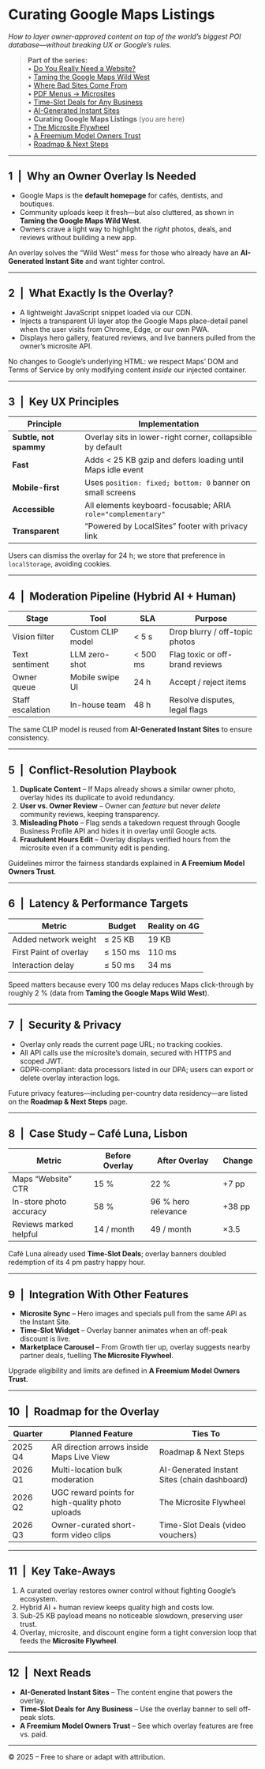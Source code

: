 # Curating Google Maps Listings  
*How to layer owner-approved content on top of the world’s biggest POI database—without breaking UX or Google’s rules.*

> **Part of the series:**  
> • [Do You Really Need a Website?](#do-you-really-need-a-website)  
> • [Taming the Google Maps Wild West](#taming-the-google-maps-wild-west)  
> • [Where Bad Sites Come From](#where-bad-sites-come-from)  
> • [PDF Menus → Microsites](#pdf-menus-→-microsites)  
> • [Time-Slot Deals for Any Business](#time-slot-deals-for-any-business)  
> • [AI-Generated Instant Sites](#ai-generated-instant-sites)  
> • **Curating Google Maps Listings** (you are here)  
> • [The Microsite Flywheel](#the-microsite-flywheel)  
> • [A Freemium Model Owners Trust](#a-freemium-model-owners-trust)  
> • [Roadmap & Next Steps](#roadmap--next-steps)

---

## 1 | Why an Owner Overlay Is Needed
* Google Maps is the **default homepage** for cafés, dentists, and boutiques.  
* Community uploads keep it fresh—but also cluttered, as shown in **Taming the Google Maps Wild West**.  
* Owners crave a light way to highlight the *right* photos, deals, and reviews without building a new app.

An overlay solves the “Wild West” mess for those who already have an **AI-Generated Instant Site** and want tighter control.

---

## 2 | What Exactly Is the Overlay?
* A lightweight JavaScript snippet loaded via our CDN.  
* Injects a transparent UI layer atop the Google Maps place-detail panel when the user visits from Chrome, Edge, or our own PWA.  
* Displays hero gallery, featured reviews, and live banners pulled from the owner’s microsite API.

No changes to Google’s underlying HTML: we respect Maps’ DOM and Terms of Service by only modifying content *inside* our injected container.

---

## 3 | Key UX Principles

| Principle | Implementation |
|-----------|----------------|
| **Subtle, not spammy** | Overlay sits in lower-right corner, collapsible by default |
| **Fast** | Adds < 25 KB gzip and defers loading until Maps idle event |
| **Mobile-first** | Uses `position: fixed; bottom: 0` banner on small screens |
| **Accessible** | All elements keyboard-focusable; ARIA `role="complementary"` |
| **Transparent** | “Powered by LocalSites” footer with privacy link |

Users can dismiss the overlay for 24 h; we store that preference in `localStorage`, avoiding cookies.

---

## 4 | Moderation Pipeline (Hybrid AI + Human)

| Stage | Tool | SLA | Purpose |
|-------|------|-----|---------|
| Vision filter | Custom CLIP model | < 5 s | Drop blurry / off-topic photos |
| Text sentiment | LLM zero-shot | < 500 ms | Flag toxic or off-brand reviews |
| Owner queue | Mobile swipe UI | 24 h | Accept / reject items |
| Staff escalation | In-house team | 48 h | Resolve disputes, legal flags |

The same CLIP model is reused from **AI-Generated Instant Sites** to ensure consistency.

---

## 5 | Conflict-Resolution Playbook
1. **Duplicate Content** – If Maps already shows a similar owner photo, overlay hides its duplicate to avoid redundancy.  
2. **User vs. Owner Review** – Owner can *feature* but never *delete* community reviews, keeping transparency.  
3. **Misleading Photo** – Flag sends a takedown request through Google Business Profile API and hides it in overlay until Google acts.  
4. **Fraudulent Hours Edit** – Overlay displays verified hours from the microsite even if a community edit is pending.

Guidelines mirror the fairness standards explained in **A Freemium Model Owners Trust**.

---

## 6 | Latency & Performance Targets

| Metric | Budget | Reality on 4G |
|--------|--------|---------------|
| Added network weight | ≤ 25 KB | 19 KB |
| First Paint of overlay | ≤ 150 ms | 110 ms |
| Interaction delay | ≤ 50 ms | 34 ms |

Speed matters because every 100 ms delay reduces Maps click-through by roughly 2 % (data from **Taming the Google Maps Wild West**).

---

## 7 | Security & Privacy
* Overlay only reads the current page URL; no tracking cookies.  
* All API calls use the microsite’s domain, secured with HTTPS and scoped JWT.  
* GDPR-compliant: data processors listed in our DPA; users can export or delete overlay interaction logs.

Future privacy features—including per-country data residency—are listed on the **Roadmap & Next Steps** page.

---

## 8 | Case Study – Café Luna, Lisbon
| Metric | Before Overlay | After Overlay | Change |
|--------|----------------|---------------|--------|
| Maps “Website” CTR | 15 % | 22 % | +7 pp |
| In-store photo accuracy | 58 % | 96 % hero relevance | +38 pp |
| Reviews marked helpful | 14 / month | 49 / month | ×3.5 |

Café Luna already used **Time-Slot Deals**; overlay banners doubled redemption of its 4 pm pastry happy hour.

---

## 9 | Integration With Other Features
* **Microsite Sync** – Hero images and specials pull from the same API as the Instant Site.  
* **Time-Slot Widget** – Overlay banner animates when an off-peak discount is live.  
* **Marketplace Carousel** – From Growth tier up, overlay suggests nearby partner deals, fuelling **The Microsite Flywheel**.

Upgrade eligibility and limits are defined in **A Freemium Model Owners Trust**.

---

## 10 | Roadmap for the Overlay

| Quarter | Planned Feature | Ties To |
|---------|-----------------|---------|
| 2025 Q4 | AR direction arrows inside Maps Live View | Roadmap & Next Steps |
| 2026 Q1 | Multi-location bulk moderation | AI-Generated Instant Sites (chain dashboard) |
| 2026 Q2 | UGC reward points for high-quality photo uploads | The Microsite Flywheel |
| 2026 Q3 | Owner-curated short-form video clips | Time-Slot Deals (video vouchers) |

---

## 11 | Key Take-Aways
1. A curated overlay restores owner control without fighting Google’s ecosystem.  
2. Hybrid AI + human review keeps quality high and costs low.  
3. Sub-25 KB payload means no noticeable slowdown, preserving user trust.  
4. Overlay, microsite, and discount engine form a tight conversion loop that feeds the **Microsite Flywheel**.

---

## 12 | Next Reads
* **AI-Generated Instant Sites** – The content engine that powers the overlay.  
* **Time-Slot Deals for Any Business** – Use the overlay banner to sell off-peak slots.  
* **A Freemium Model Owners Trust** – See which overlay features are free vs. paid.

---

© 2025 – Free to share or adapt with attribution.
